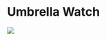 # Umbrella Watch

<p>
  <img src="https://user-images.githubusercontent.com/55260736/80916526-991cc400-8d2f-11ea-9b3a-01af4bcbd8be.png"/>
</p>
